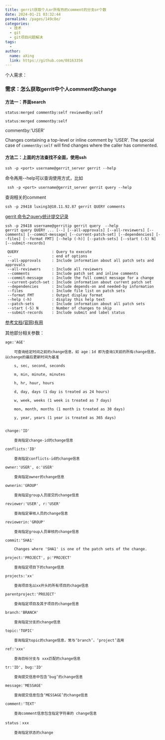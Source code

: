 ```yaml
---
title: gerrit获取个人or所有热的comment的分支or个数
date: 2024-01-21 03:32:44
permalink: /pages/149c8e/
categories:
  - 技术
  - git
  - git项目问题解决
tags:
  - 
author: 
  name: aXing
  link: https://github.com/08163356
---
```

个人需求：

### 需求：怎么获取gerrit中个人comment的change

#### 方法一：界面search

```
status:merged commentby:self reviewedby:self
```

```
status:merged commentby:self
```

commentby:'USER'
<!-- more -->

Changes containing a top-level or inline comment by 'USER'. The special case of `commentby:self` will find changes where the caller has commented.

#### 方法二：上面的方法查找不全面，使用ssh

```
ssh -p <port> username@gerrit_server gerrit --help
```

命令再用--help可以查询使用方式，比如

```
 ssh -p <port> username@gerrit_server gerrit query --help 
```

查询相关的comment

```
ssh -p 29418 luxing3@10.11.92.87 gerrit QUERY comments 
```

[gerrit 命令之query统计提交记录](https://www.cnblogs.com/zndxall/p/16374851.html)

```
ssh -p 29418 username@gerritip gerrit query  --help
gerrit query QUERY ... [--] [--all-approvals] [--all-reviewers] [--comments] [--commit-message] [--current-patch-set] [--dependencies] [--files] [--format FMT] [--help (-h)] [--patch-sets] [--start (-S) N] [--submit-records]

 QUERY               : Query to execute
 --                  : end of options
 --all-approvals     : Include information about all patch sets and approvals
 --all-reviewers     : Include all reviewers
 --comments          : Include patch set and inline comments
 --commit-message    : Include the full commit message for a change
 --current-patch-set : Include information about current patch set
 --dependencies      : Include depends-on and needed-by information
 --files             : Include file list on patch sets
 --format FMT        : Output display format
 --help (-h)         : display this help text
 --patch-sets        : Include information about all patch sets
 --start (-S) N      : Number of changes to skip
 --submit-records    : Include submit and label status
```



[参考文档(官网)有用](https://review.opendev.org/Documentation/user-search.html)

其他部分相关参数：

```
age:'AGE'
 
    可查询给定时间之前的change信息，如 age：1d 即为查询1天前的所有change信息，以change的最后更新时间为基准
 
    s, sec, second, seconds
 
    m, min, minute, minutes
 
    h, hr, hour, hours
 
    d, day, days (1 day is treated as 24 hours)
 
    w, week, weeks (1 week is treated as 7 days)
 
    mon, month, months (1 month is treated as 30 days)
 
    y, year, years (1 year is treated as 365 days)
 
 
change:'ID'
     
    查询指定change-id的change信息
 
conflicts:'ID'
 
    查询指定conflicts-id的change信息
 
owner:'USER', o:'USER'
 
    查询指定owner的change信息
 
ownerin:'GROUP'
 
    查询指定group人员提交的change信息
 
reviewer:'USER', r:'USER'
 
    查询指定审核人员的change信息
 
reviewerin:'GROUP'
 
    查询指定group人员审核的change信息
 
commit:'SHA1'
 
    Changes where 'SHA1' is one of the patch sets of the change.
 
project:'PROJECT', p:'PROJECT'
 
    查询指定项目下的change信息
 
projects:'xx'
     
    查询项目名以xx开头的所有项目的chage信息
 
parentproject:'PROJECT'
     
    查询指定项目及其子项目的change信息
 
branch:'BRANCH'
     
    查询指定分支的change信息
 
topic:'TOPIC'
 
    查询指定topic的change信息，常与‘branch’，‘project’连用
 
ref:'xxx'
     
    查询目标分支与 xxx匹配的change信息
 
tr:'ID', bug:'ID'
 
    查询提交信息中包含‘bug’的change信息
 
message:'MESSAGE'
     
    查询提交信息包含‘MESSAGE’的change信息
 
comment:'TEXT'
 
    查询comment信息包含指定字符串的 change信息
 
status：xxx
     
    查询指定状态的change
 
```


